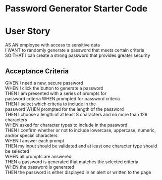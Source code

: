 # Password Generator Starter Code

# User Story

AS AN employee with access to sensitive data <br>
I WANT to randomly generate a password that meets certain criteria<br>
SO THAT I can create a strong password that provides greater security
<br>

## Acceptance Criteria

GIVEN I need a new, secure password <br>
WHEN I click the button to generate a password<br>
THEN I am presented with a series of prompts for <br>password criteria
WHEN prompted for password criteria<br>
THEN I select which criteria to include in the <br>password
WHEN prompted for the length of the password<br>
THEN I choose a length of at least 8 characters and no more than 128 characters<br>
WHEN asked for character types to include in the password<br>
THEN I confirm whether or not to include lowercase, uppercase, numeric, and/or special characters<br>
WHEN I answer each prompt<br>
THEN my input should be validated and at least one character type should be selected<br>
WHEN all prompts are answered<br>
THEN a password is generated that matches the selected criteria<br>
WHEN the password is generated<br>
THEN the password is either displayed in an alert or written to the page<br>
